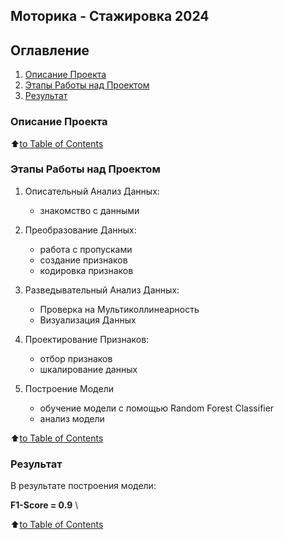 ## **Моторика - Стажировка 2024**

## Оглавление
1. [Описание Проекта](README.md#описание-проекта)
2. [Этапы Работы над Проектом](README.md#этапы-работы-над-проектом)
3. [Результат](README.md#результат)


### Описание Проекта


:arrow_up:[to Table of Contents](README.md#оглавление)


### Этапы Работы над Проектом

1. Описательный Анализ Данных:
   - знакомство с данными

2. Преобразование Данных:
   - работа с пропусками
   - создание признаков
   - кодировка признаков

3. Разведывательный Анализ Данных:
   - Проверка на Мультиколлинеарность
   - Визуализация Данных

4. Проектирование Признаков:
   - отбор признаков
   - шкалирование данных

5. Построение Модели
   - обучение модели с помощью Random Forest Classifier
   - анализ модели


:arrow_up:[to Table of Contents](README.md#оглавление)


### Результат
В результате построения модели:

**F1-Score = 0.9** \


:arrow_up:[to Table of Contents](README.md#оглавление)
